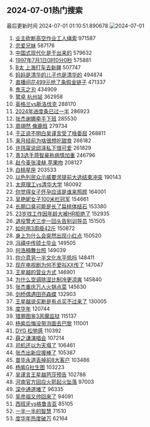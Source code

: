 ## 2024-07-01热门搜索 
最后更新时间 2024-07-01 01:10:51.890678 
![2024-07-01](https://imgs-storage.s3.us-east-005.backblazeb2.com/20240701/2024-07-01.png?versionId=4_z8fbbed132d73df8689c40f13_f108923ca8201bd65_d20240630_m171051_c005_v0501004_t0004_u01719767451732) 
1. [业主砍断高空作业工人绳索](https://s.weibo.com/weibo?q=%23%E4%B8%9A%E4%B8%BB%E7%A0%8D%E6%96%AD%E9%AB%98%E7%A9%BA%E4%BD%9C%E4%B8%9A%E5%B7%A5%E4%BA%BA%E7%BB%B3%E7%B4%A2%23&t=31&band_rank=1&Refer=top) 971587
1. [恋爱兄妹](https://s.weibo.com/weibo?q=%23%E6%81%8B%E7%88%B1%E5%85%84%E5%A6%B9%23&t=31&band_rank=2&Refer=top) 587176
1. [中国式现代化是干出来的](https://s.weibo.com/weibo?q=%23%E4%B8%AD%E5%9B%BD%E5%BC%8F%E7%8E%B0%E4%BB%A3%E5%8C%96%E6%98%AF%E5%B9%B2%E5%87%BA%E6%9D%A5%E7%9A%84%23&t=31&band_rank=3&Refer=top) 579632
1. [1997年7月1日0时0分0秒](https://s.weibo.com/weibo?q=%231997%E5%B9%B47%E6%9C%881%E6%97%A50%E6%97%B60%E5%88%860%E7%A7%92%23&t=31&band_rank=4&Refer=top) 575881
1. [B太 上海打车去新疆](https://s.weibo.com/weibo?q=B%E5%A4%AA%20%E4%B8%8A%E6%B5%B7%E6%89%93%E8%BD%A6%E5%8E%BB%E6%96%B0%E7%96%86&t=31&band_rank=5&Refer=top) 507747
1. [妈妈是清华的儿子也是清华的](https://s.weibo.com/weibo?q=%23%E5%A6%88%E5%A6%88%E6%98%AF%E6%B8%85%E5%8D%8E%E7%9A%84%E5%84%BF%E5%AD%90%E4%B9%9F%E6%98%AF%E6%B8%85%E5%8D%8E%E7%9A%84%23&t=31&band_rank=14&Refer=top) 494874
1. [直播间花499元抢了条假金链子](https://s.weibo.com/weibo?q=%23%E7%9B%B4%E6%92%AD%E9%97%B4%E8%8A%B1499%E5%85%83%E6%8A%A2%E4%BA%86%E6%9D%A1%E5%81%87%E9%87%91%E9%93%BE%E5%AD%90%23&t=31&band_rank=6&Refer=top) 471337
1. [鬼灭之刃](https://s.weibo.com/weibo?q=%E9%AC%BC%E7%81%AD%E4%B9%8B%E5%88%83&t=31&band_rank=7&Refer=top) 434909
1. [鹭卓 杭州站](https://s.weibo.com/weibo?q=%E9%B9%AD%E5%8D%93%20%E6%9D%AD%E5%B7%9E%E7%AB%99&t=31&band_rank=8&Refer=top) 362958
1. [英格兰vs斯洛伐克](https://s.weibo.com/weibo?q=%E8%8B%B1%E6%A0%BC%E5%85%B0vs%E6%96%AF%E6%B4%9B%E4%BC%90%E5%85%8B&t=31&band_rank=20&Refer=top) 288170
1. [2024年进度条已过一半](https://s.weibo.com/weibo?q=%232024%E5%B9%B4%E8%BF%9B%E5%BA%A6%E6%9D%A1%E5%B7%B2%E8%BF%87%E4%B8%80%E5%8D%8A%23&t=31&band_rank=23&Refer=top) 286923
1. [张杰谢娜牵手下班](https://s.weibo.com/weibo?q=%23%E5%BC%A0%E6%9D%B0%E8%B0%A2%E5%A8%9C%E7%89%B5%E6%89%8B%E4%B8%8B%E7%8F%AD%23&t=31&band_rank=11&Refer=top) 285530
1. [周翊然 像鹿晗](https://s.weibo.com/weibo?q=%E5%91%A8%E7%BF%8A%E7%84%B6%20%E5%83%8F%E9%B9%BF%E6%99%97&t=31&band_rank=13&Refer=top) 279734
1. [于正说不明白吴谨言受了啥委屈](https://s.weibo.com/weibo?q=%23%E4%BA%8E%E6%AD%A3%E8%AF%B4%E4%B8%8D%E6%98%8E%E7%99%BD%E5%90%B4%E8%B0%A8%E8%A8%80%E5%8F%97%E4%BA%86%E5%95%A5%E5%A7%94%E5%B1%88%23&t=31&band_rank=12&Refer=top) 268811
1. [来月经前为啥很想吃甜食](https://s.weibo.com/weibo?q=%23%E6%9D%A5%E6%9C%88%E7%BB%8F%E5%89%8D%E4%B8%BA%E5%95%A5%E5%BE%88%E6%83%B3%E5%90%83%E7%94%9C%E9%A3%9F%23&t=31&band_rank=15&Refer=top) 266182
1. [许玮甯说邱泽私下很可爱](https://s.weibo.com/weibo?q=%23%E8%AE%B8%E7%8E%AE%E7%94%AF%E8%AF%B4%E9%82%B1%E6%B3%BD%E7%A7%81%E4%B8%8B%E5%BE%88%E5%8F%AF%E7%88%B1%23&t=31&band_rank=16&Refer=top) 261829
1. [青3选手蒋智豪称病情加重](https://s.weibo.com/weibo?q=%23%E9%9D%923%E9%80%89%E6%89%8B%E8%92%8B%E6%99%BA%E8%B1%AA%E7%A7%B0%E7%97%85%E6%83%85%E5%8A%A0%E9%87%8D%23&t=31&band_rank=9&Refer=top) 246796
1. [赵今麦张凌赫 苹果吻](https://s.weibo.com/weibo?q=%E8%B5%B5%E4%BB%8A%E9%BA%A6%E5%BC%A0%E5%87%8C%E8%B5%AB%20%E8%8B%B9%E6%9E%9C%E5%90%BB&t=31&band_rank=30&Refer=top) 208127
1. [白桃星座](https://s.weibo.com/weibo?q=%E7%99%BD%E6%A1%83%E6%98%9F%E5%BA%A7&t=31&band_rank=10&Refer=top) 203533
1. [以色列民众示威要求提前大选结束冲突](https://s.weibo.com/weibo?q=%23%E4%BB%A5%E8%89%B2%E5%88%97%E6%B0%91%E4%BC%97%E7%A4%BA%E5%A8%81%E8%A6%81%E6%B1%82%E6%8F%90%E5%89%8D%E5%A4%A7%E9%80%89%E7%BB%93%E6%9D%9F%E5%86%B2%E7%AA%81%23&t=31&band_rank=36&Refer=top) 190143
1. [太原理工vs清华大学](https://s.weibo.com/weibo?q=%23%E5%A4%AA%E5%8E%9F%E7%90%86%E5%B7%A5vs%E6%B8%85%E5%8D%8E%E5%A4%A7%E5%AD%A6%23&t=31&band_rank=17&Refer=top) 180092
1. [你觉得女子怀孕应该是谁来照顾](https://s.weibo.com/weibo?q=%23%E4%BD%A0%E8%A7%89%E5%BE%97%E5%A5%B3%E5%AD%90%E6%80%80%E5%AD%95%E5%BA%94%E8%AF%A5%E6%98%AF%E8%B0%81%E6%9D%A5%E7%85%A7%E9%A1%BE%23&t=31&band_rank=18&Refer=top) 164001
1. [吴艳妮女子100米栏冠军](https://s.weibo.com/weibo?q=%23%E5%90%B4%E8%89%B3%E5%A6%AE%E5%A5%B3%E5%AD%90100%E7%B1%B3%E6%A0%8F%E5%86%A0%E5%86%9B%23&t=31&band_rank=19&Refer=top) 154661
1. [长期口臭可能是长了扁桃体结石](https://s.weibo.com/weibo?q=%23%E9%95%BF%E6%9C%9F%E5%8F%A3%E8%87%AD%E5%8F%AF%E8%83%BD%E6%98%AF%E9%95%BF%E4%BA%86%E6%89%81%E6%A1%83%E4%BD%93%E7%BB%93%E7%9F%B3%23&t=31&band_rank=21&Refer=top) 153380
1. [23岁找工作因年龄大被HR拒绝了](https://s.weibo.com/weibo?q=%2323%E5%B2%81%E6%89%BE%E5%B7%A5%E4%BD%9C%E5%9B%A0%E5%B9%B4%E9%BE%84%E5%A4%A7%E8%A2%ABHR%E6%8B%92%E7%BB%9D%E4%BA%86%23&t=31&band_rank=22&Refer=top) 152935
1. [退役警犬三步一回头告别训导员](https://s.weibo.com/weibo?q=%23%E9%80%80%E5%BD%B9%E8%AD%A6%E7%8A%AC%E4%B8%89%E6%AD%A5%E4%B8%80%E5%9B%9E%E5%A4%B4%E5%91%8A%E5%88%AB%E8%AE%AD%E5%AF%BC%E5%91%98%23&t=31&band_rank=24&Refer=top) 151505
1. [如何用3周瘦42斤](https://s.weibo.com/weibo?q=%23%E5%A6%82%E4%BD%95%E7%94%A83%E5%91%A8%E7%98%A642%E6%96%A4%23&t=31&band_rank=25&Refer=top) 150872
1. [身上为什么会突然出现小红点](https://s.weibo.com/weibo?q=%23%E8%BA%AB%E4%B8%8A%E4%B8%BA%E4%BB%80%E4%B9%88%E4%BC%9A%E7%AA%81%E7%84%B6%E5%87%BA%E7%8E%B0%E5%B0%8F%E7%BA%A2%E7%82%B9%23&t=31&band_rank=26&Refer=top) 150520
1. [冯禧中传硕士毕业](https://s.weibo.com/weibo?q=%23%E5%86%AF%E7%A6%A7%E4%B8%AD%E4%BC%A0%E7%A1%95%E5%A3%AB%E6%AF%95%E4%B8%9A%23&t=31&band_rank=27&Refer=top) 149505
1. [何浩楠舞台照](https://s.weibo.com/weibo?q=%23%E4%BD%95%E6%B5%A9%E6%A5%A0%E8%88%9E%E5%8F%B0%E7%85%A7%23&t=31&band_rank=28&Refer=top) 149039
1. [你介意另一半文化水平低吗](https://s.weibo.com/weibo?q=%23%E4%BD%A0%E4%BB%8B%E6%84%8F%E5%8F%A6%E4%B8%80%E5%8D%8A%E6%96%87%E5%8C%96%E6%B0%B4%E5%B9%B3%E4%BD%8E%E5%90%97%23&t=31&band_rank=29&Refer=top) 148411
1. [现在电视剧为何不爱叫XX传了](https://s.weibo.com/weibo?q=%23%E7%8E%B0%E5%9C%A8%E7%94%B5%E8%A7%86%E5%89%A7%E4%B8%BA%E4%BD%95%E4%B8%8D%E7%88%B1%E5%8F%ABXX%E4%BC%A0%E4%BA%86%23&t=31&band_rank=31&Refer=top) 147047
1. [王星越的营业方式](https://s.weibo.com/weibo?q=%23%E7%8E%8B%E6%98%9F%E8%B6%8A%E7%9A%84%E8%90%A5%E4%B8%9A%E6%96%B9%E5%BC%8F%23&t=31&band_rank=32&Refer=top) 146901
1. [为什么空调除湿比制冷更凉爽](https://s.weibo.com/weibo?q=%23%E4%B8%BA%E4%BB%80%E4%B9%88%E7%A9%BA%E8%B0%83%E9%99%A4%E6%B9%BF%E6%AF%94%E5%88%B6%E5%86%B7%E6%9B%B4%E5%87%89%E7%88%BD%23&t=31&band_rank=33&Refer=top) 145840
1. [张杰重庆万人火锅点菜](https://s.weibo.com/weibo?q=%23%E5%BC%A0%E6%9D%B0%E9%87%8D%E5%BA%86%E4%B8%87%E4%BA%BA%E7%81%AB%E9%94%85%E7%82%B9%E8%8F%9C%23&t=31&band_rank=34&Refer=top) 145630
1. [剑桥偶遇田亮森蝶](https://s.weibo.com/weibo?q=%23%E5%89%91%E6%A1%A5%E5%81%B6%E9%81%87%E7%94%B0%E4%BA%AE%E6%A3%AE%E8%9D%B6%23&t=31&band_rank=35&Refer=top) 132903
1. [王星越说买断是有点买不过来了](https://s.weibo.com/weibo?q=%23%E7%8E%8B%E6%98%9F%E8%B6%8A%E8%AF%B4%E4%B9%B0%E6%96%AD%E6%98%AF%E6%9C%89%E7%82%B9%E4%B9%B0%E4%B8%8D%E8%BF%87%E6%9D%A5%E4%BA%86%23&t=31&band_rank=37&Refer=top) 130005
1. [度华年](https://s.weibo.com/weibo?q=%E5%BA%A6%E5%8D%8E%E5%B9%B4&t=31&band_rank=38&Refer=top) 120744
1. [猎罪图鉴3恶魔监狱](https://s.weibo.com/weibo?q=%23%E7%8C%8E%E7%BD%AA%E5%9B%BE%E9%89%B43%E6%81%B6%E9%AD%94%E7%9B%91%E7%8B%B1%23&t=31&band_rank=39&Refer=top) 115137
1. [杨紫后悔没带泡面去巴黎](https://s.weibo.com/weibo?q=%23%E6%9D%A8%E7%B4%AB%E5%90%8E%E6%82%94%E6%B2%A1%E5%B8%A6%E6%B3%A1%E9%9D%A2%E5%8E%BB%E5%B7%B4%E9%BB%8E%23&t=31&band_rank=40&Refer=top) 111001
1. [DYG 松弛感](https://s.weibo.com/weibo?q=DYG%20%E6%9D%BE%E5%BC%9B%E6%84%9F&t=31&band_rank=41&Refer=top) 110392
1. [薛之谦演唱会](https://s.weibo.com/weibo?q=%E8%96%9B%E4%B9%8B%E8%B0%A6%E6%BC%94%E5%94%B1%E4%BC%9A&t=31&band_rank=42&Refer=top) 107214
1. [司机还以为天塌了](https://s.weibo.com/weibo?q=%23%E5%8F%B8%E6%9C%BA%E8%BF%98%E4%BB%A5%E4%B8%BA%E5%A4%A9%E5%A1%8C%E4%BA%86%23&t=31&band_rank=47&Refer=top) 106461
1. [张杰出新应援棒了](https://s.weibo.com/weibo?q=%23%E5%BC%A0%E6%9D%B0%E5%87%BA%E6%96%B0%E5%BA%94%E6%8F%B4%E6%A3%92%E4%BA%86%23&t=31&band_rank=43&Refer=top) 105387
1. [普华永道丢掉前8大客户](https://s.weibo.com/weibo?q=%23%E6%99%AE%E5%8D%8E%E6%B0%B8%E9%81%93%E4%B8%A2%E6%8E%89%E5%89%8D8%E5%A4%A7%E5%AE%A2%E6%88%B7%23&t=31&band_rank=44&Refer=top) 103486
1. [杨紫G社生图](https://s.weibo.com/weibo?q=%E6%9D%A8%E7%B4%ABG%E7%A4%BE%E7%94%9F%E5%9B%BE&t=31&band_rank=45&Refer=top) 103223
1. [吴谨言王星越芭莎预告](https://s.weibo.com/weibo?q=%E5%90%B4%E8%B0%A8%E8%A8%80%E7%8E%8B%E6%98%9F%E8%B6%8A%E8%8A%AD%E8%8E%8E%E9%A2%84%E5%91%8A&t=31&band_rank=46&Refer=top) 102788
1. [河南官方回应火箭起火坠落](https://s.weibo.com/weibo?q=%23%E6%B2%B3%E5%8D%97%E5%AE%98%E6%96%B9%E5%9B%9E%E5%BA%94%E7%81%AB%E7%AE%AD%E8%B5%B7%E7%81%AB%E5%9D%A0%E8%90%BD%23&t=31&band_rank=48&Refer=top) 97003
1. [深中通道堵了](https://s.weibo.com/weibo?q=%23%E6%B7%B1%E4%B8%AD%E9%80%9A%E9%81%93%E5%A0%B5%E4%BA%86%23&t=31&band_rank=49&Refer=top) 96335
1. [吴彦祖又帅回来了](https://s.weibo.com/weibo?q=%E5%90%B4%E5%BD%A6%E7%A5%96%E5%8F%88%E5%B8%85%E5%9B%9E%E6%9D%A5%E4%BA%86&t=31&band_rank=50&Refer=top) 94091
1. [西班牙vs格鲁吉亚](https://s.weibo.com/weibo?q=%23%E8%A5%BF%E7%8F%AD%E7%89%99vs%E6%A0%BC%E9%B2%81%E5%90%89%E4%BA%9A%23&t=31&band_rank=45&Refer=top) 85105
1. [一半一半的智慧](https://s.weibo.com/weibo?q=%23%E4%B8%80%E5%8D%8A%E4%B8%80%E5%8D%8A%E7%9A%84%E6%99%BA%E6%85%A7%23&t=31&band_rank=50&Refer=top) 71510
1. [度华年热度破万](https://s.weibo.com/weibo?q=%23%E5%BA%A6%E5%8D%8E%E5%B9%B4%E7%83%AD%E5%BA%A6%E7%A0%B4%E4%B8%87%23&t=31&band_rank=40&Refer=top) 62164
